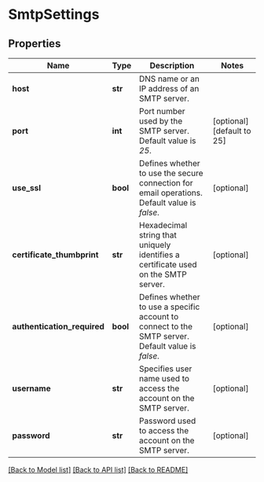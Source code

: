 # SmtpSettings

## Properties
Name | Type | Description | Notes
------------ | ------------- | ------------- | -------------
**host** | **str** | DNS name or an IP address of an SMTP server. | 
**port** | **int** | Port number used by the SMTP server. Default value is *25*. | [optional] [default to 25]
**use_ssl** | **bool** | Defines whether to use the secure connection for email operations. Default value is *false*. | [optional] 
**certificate_thumbprint** | **str** | Hexadecimal string that uniquely identifies a certificate used on the SMTP server. | [optional] 
**authentication_required** | **bool** | Defines whether to use a specific account to connect to the SMTP server. Default value is *false*. | [optional] 
**username** | **str** | Specifies user name used to access the account on the SMTP server. | [optional] 
**password** | **str** | Password used to access the account on the SMTP server. | [optional] 

[[Back to Model list]](../README.md#documentation-for-models) [[Back to API list]](../README.md#documentation-for-api-endpoints) [[Back to README]](../README.md)

